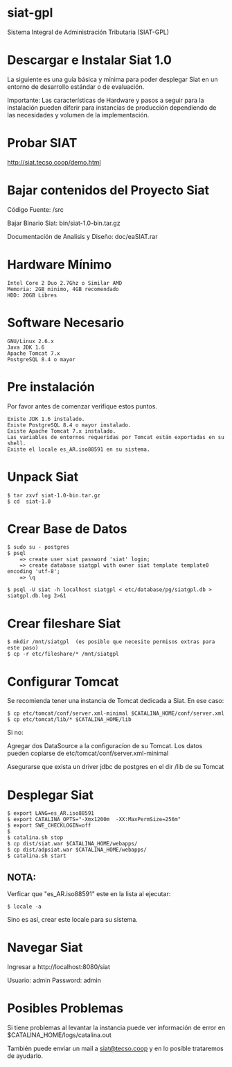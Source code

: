 # siat-gpl
Sistema Integral de Administración Tributaria (SIAT-GPL)

# Descargar e Instalar Siat 1.0

La siguiente es una guía básica y mínima para poder desplegar Siat en un entorno de desarrollo estándar o de evaluación.

Importante: Las características de Hardware y pasos a seguir para la instalación pueden diferir para instancias de producción dependiendo de las necesidades y volumen de la implementación.

# Probar SIAT

http://siat.tecso.coop/demo.html

# Bajar contenidos del Proyecto Siat

Código Fuente: /src

Bajar Binario Siat: bin/siat-1.0-bin.tar.gz

Documentación de Analisis y Diseño: doc/eaSIAT.rar

# Hardware Mínimo

    Intel Core 2 Duo 2.7Ghz o Similar AMD
    Memoria: 2GB minimo, 4GB recomendado
    HDD: 20GB Libres

# Software Necesario

    GNU/Linux 2.6.x
    Java JDK 1.6
    Apache Tomcat 7.x
    PostgreSQL 8.4 o mayor

# Pre instalación

Por favor antes de comenzar verifique estos puntos.

    Existe JDK 1.6 instalado.
    Existe PostgreSQL 8.4 o mayor instalado.
    Existe Apache Tomcat 7.x instalado.
    Las variables de entornos requeridas por Tomcat están exportadas en su shell.
    Existe el locale es_AR.iso88591 en su sistema.

# Unpack Siat

    $ tar zxvf siat-1.0-bin.tar.gz
    $ cd  siat-1.0

# Crear Base de Datos

    $ sudo su - postgres
    $ psql  
        => create user siat password 'siat' login;
        => create database siatgpl with owner siat template template0 encoding 'utf-8';
        => \q

    $ psql -U siat -h localhost siatgpl < etc/database/pg/siatgpl.db > siatgpl.db.log 2>&1

# Crear fileshare Siat

    $ mkdir /mnt/siatgpl  (es posible que necesite permisos extras para este paso)
    $ cp -r etc/fileshare/* /mnt/siatgpl

# Configurar Tomcat

Se recomienda tener una instancia de Tomcat dedicada a Siat. En ese caso:

    $ cp etc/tomcat/conf/server.xml-minimal $CATALINA_HOME/conf/server.xml
    $ cp etc/tomcat/lib/* $CATALINA_HOME/lib

Si no:

Agregar dos DataSource a la configuracíon de su Tomcat. Los datos pueden copiarse de etc/tomcat/conf/server.xml-minimal

Asegurarse que exista un driver jdbc de postgres en el dir /lib de su Tomcat

# Desplegar Siat

    $ export LANG=es_AR.iso88591
    $ export CATALINA_OPTS="-Xmx1200m  -XX:MaxPermSize=256m"
    $ export SWE_CHECKLOGIN=off
    $
    $ catalina.sh stop
    $ cp dist/siat.war $CATALINA_HOME/webapps/
    $ cp dist/adpsiat.war $CATALINA_HOME/webapps/
    $ catalina.sh start

## NOTA: 

Verficar que "es_AR.iso88591" este en la lista al ejecutar:

    $ locale -a

Sino es así, crear este locale para su sistema.

# Navegar Siat

Ingresar a http://localhost:8080/siat

Usuario: admin Password: admin

# Posibles Problemas

Si tiene problemas al levantar la instancia puede ver información de error en $CATALINA_HOME/logs/catalina.out

También puede enviar un mail a siat@tecso.coop y en lo posible trataremos de ayudarlo.

